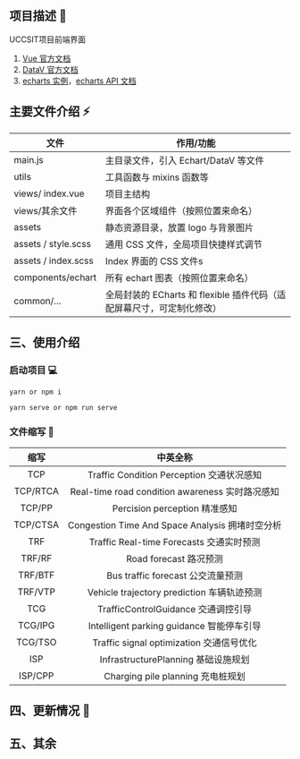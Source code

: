 ## 项目描述 :rocket:

UCCSIT项目前端界面


1.  [Vue 官方文档](https://cn.vuejs.org/v2/guide/instance.html)
2.  [DataV 官方文档](http://datav.jiaminghi.com/guide/)
3.  [echarts 实例](https://echarts.apache.org/examples/zh/index.html)，[echarts API 文档](https://echarts.apache.org/zh/api.html#echarts)


## 主要文件介绍  :zap:

| 文件                | 作用/功能                                                              |
| ------------------- | --------------------------------------------------------------------- |
| main.js             | 主目录文件，引入 Echart/DataV 等文件                                    |
| utils               | 工具函数与 mixins 函数等                                                |
| views/ index.vue    | 项目主结构                                                             |
| views/其余文件       | 界面各个区域组件（按照位置来命名）                                       |
| assets              | 静态资源目录，放置 logo 与背景图片                                       |
| assets / style.scss | 通用 CSS 文件，全局项目快捷样式调节                                      |
| assets / index.scss | Index 界面的 CSS 文件s                                                 |
| components/echart   | 所有 echart 图表（按照位置来命名）                                      |
| common/...          | 全局封装的 ECharts 和 flexible 插件代码（适配屏幕尺寸，可定制化修改）     |

## 三、使用介绍

### 启动项目 :computer:

```
yarn or npm i
```

```
yarn serve or npm run serve
```

### 文件缩写 :floppy_disk:
| 缩写              | 中英全称                                                         |
| :-----------------: | :-------------------------------------------------------------------: |
| TCP          | Traffic Condition Perception 交通状况感知 |
| TCP/RTCA | Real-time road condition awareness 实时路况感知 |
| TCP/PP | Percision perception 精准感知 |
| TCP/CTSA | Congestion Time And Space Analysis 拥堵时空分析 |
| TRF           | Traffic Real-time Forecasts 交通实时预测 |
| TRF/RF | Road forecast 路况预测 |
| TRF/BTF | Bus traffic forecast 公交流量预测 |
| TRF/VTP | Vehicle trajectory prediction 车辆轨迹预测 |
| TCG  |    TrafficControlGuidance 交通调控引导    |
| TCG/IPG | Intelligent parking guidance 智能停车引导 |
| TCG/TSO | Traffic signal optimization 交通信号优化 |
| ISP  |   InfrastructurePlanning  基础设施规划    |
| ISP/CPP | Charging pile planning 充电桩规划 |

## 四、更新情况 :memo:



## 五、其余